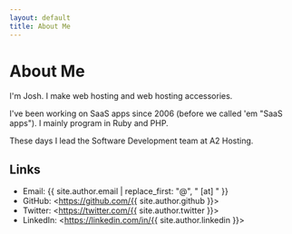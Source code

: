 ```yaml
---
layout: default
title: About Me
---
```


# About Me

I'm Josh. I make web hosting and web hosting accessories.

I've been working on SaaS apps since 2006 (before we called 'em "SaaS apps").
I mainly program in Ruby and PHP.

These days I lead the Software Development team at A2 Hosting.

## Links

- Email: {{ site.author.email | replace_first: "@", " [at] " }}
- GitHub: <https://github.com/{{ site.author.github }}>
- Twitter: <https://twitter.com/{{ site.author.twitter }}>
- LinkedIn: <https://linkedin.com/in/{{ site.author.linkedin }}>

<!-- 10 years old :P 
## Contact Info

* AIM: [itspriddle](aim:goim?screenname=itspriddle)


## Education

* A.O.S. Web Development (with Honors), 2007
* ITT Technical Institute, Albany NY

## Skills

### Programming Languages

* Ruby, Javascript, PHP, HTML/XML, CSS, MySQL, Bash, Perl/CGI

### Frameworks

* Ruby on Rails, Sinatra, Titanium Mobile, CodeIgniter, jQuery, Prototype.js, script.aculo.us

### Software

* Programming: Vim, TextMate, Adobe Dreamweaver
* Graphics: Adobe Fireworks
* Desktop Operating Systems: Mac OS X (Leopard/Snow Leopard), Ubuntu Linux, Fedora Linux
* Server Operating Systems: Ubuntu Server, Cent OS
* Web Servers: Apache
* Version Control Systems: Git, Subversion
* VoIP Platforms: Asterisk PBX, OpenSER/OpenSIPS

### Other

* Linux server setup and administration with Ubuntu and Cent OS.
* Home and small office networking with Microsoft Windows, Mac OS X, and Linux.
* Maintenance, troubleshooting, and deployment of VoIP networks with tens of thousands of nodes.
* VoIP PBX setup, maintenance, and customization with Asterisk PBX.
* Technical troubleshooting and sales with clients in person, or via phone or email.
-->
